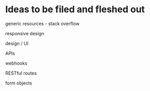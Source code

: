 # Ideas to be filed and fleshed out

generic resources - stack overflow

responsive design

design / UI

APIs

webhooks

RESTful routes

form objects



